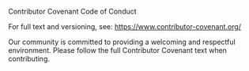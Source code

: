 Contributor Covenant Code of Conduct

For full text and versioning, see: https://www.contributor-covenant.org/

Our community is committed to providing a welcoming and respectful environment. Please follow the full Contributor Covenant text when contributing.
